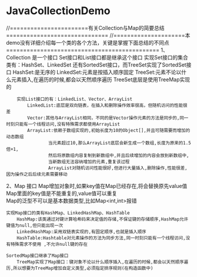 # JavaCollectionDemo
//=======================有关Collection与Map的简要总结==============================
//=====================本demo没有详细介绍每一个类的各个方法，关键是掌握下面总结的不同点=============================================
1、Collection  是一个接口 
	Set接口和List接口都是继承这个接口
		实现Set接口的集合类有：HashSet、LinkedSet 还有SortedSet接口，而TreeSet实现了SortedSet接口
			HashSet:是无序的
			LinkedSet:元素是按插入顺序固定
			TreeSet:元素不论以什么元素插入,在遍历的时候,都会以天然顺序遍历 TreeSet底层是使用TreeMap实现的  
			
		实现List接口的有：LinkedList、Vector、ArrayList
			LinkedList:底层是双向链表，在插入和删除操作效率很高，但随机访问的性能很差
			Vector:其他与ArrayList相同，不同的是Vector操作元素的方法是同步的,同一时刻只能有一个线程访问,没有特殊需求都使用ArrayList
			ArrayList:依赖于数组实现的,初始长度为10的Object[],并且可随需要而增加的动态数组
					当元素超过10,那么ArrayList底层会新生成一个数组,长度为原来的1.5倍+1,
					然后将原数组内容复制到新数组中,并且后续增加的内容会放到新数组中,
					当新数组无法容纳增加的元素,重复该过程
					ArrayList对随机访问性能很好,但进行大量插入,删除操作,性能很差,因为操作之后后续元素需要移动
2、Map 接口
	Map增加对象时,如果key值在Map已经存在,将会替换原先value值   
	Map里面的key值是不能重复的,value值可以重复  
	Map的泛型不可以是基本数据类型,比如Map<int,int>报错 
	
	实现Map接口的类有HashMap、LinkedHashMap、HashTable
		HashMap:该类通过对键计算哈希码来决定值的存储,不保证键的存储顺序,HashMap允许键值为null,但只能出现一次
		LinkedHashMap:采用双链表实现的,有固定顺序,也就是插入顺序 
		HashTable:Hashtable对元素操作的方法为同步方法,同一时刻只能有一个线程访问,没有特殊需求不使用 ,不允许null键的存在  
		
	SortedMap接口继承了Map接口
		TreeMap实现了Map接口：键对象不论以什么顺序插入,在遍历的时候,都会以天然顺序遍历,所以想要为TreeMap增加自定义类型,必须指定排序规则(在构造函数中)
